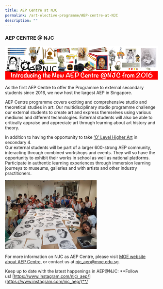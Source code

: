 ```yaml
---
title: AEP Centre at NJC
permalink: /art-elective-programme/AEP-centre-at-NJC
description: ""
---
```

### AEP CENTRE @ NJC

![](/images/aep3.png)

As the first AEP Centre to offer the Programme to external secondary students since 2016, we now host the largest AEP in Singapore.

AEP Centre programme covers exciting and comprehensive studio and theoretical studies in art. Our multidisciplinary studio programme challenge our external students to create art and express themselves using various mediums and different technologies. External students will also be able to critically appraise and appreciate art through learning about art history and theory.

In addition to having the opportunity to take [‘O’ Level Higher Art](https://www.seab.gov.sg/docs/default-source/national-examinations/syllabus/olevel/2022syllabus/6124_y22_sy.pdf) in secondary 4.  
Our external students will be part of a larger 600-strong AEP community, interacting through combined workshops and events. They will so have the opportunity to exhibit their works in school as well as national platforms. Participate in authentic learning experiences through immersion learning journeys to museums, galleries and with artists and other industry practitioners.

<img src="/images/aep4.png" 
     style="width:60%">

For more information on NJC as AEP Centre, please visit [MOE website about AEP Centre](https://www.moe.gov.sg/programmes/aep-sec/how-to-join?pt=AEP%20Centre), or contact us at [njc\_aep@moe.edu.sg](mailto:njc_aep@moe.edu.sg).

Keep up to date with the latest happenings in AEP@NJC:
**Follow us! [https://www.instagram.com/njc\_aep/](https://www.instagram.com/njc_aep/)**/